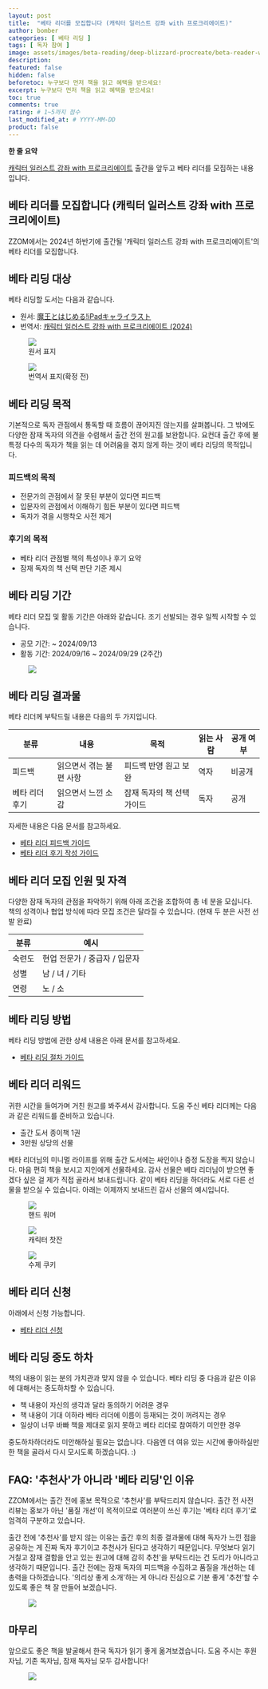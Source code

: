 ```yaml
---
layout: post
title:  "베타 리더를 모집합니다 (캐릭터 일러스트 강좌 with 프로크리에이트)"
author: bomber
categories: [ 베타 리딩 ]
tags: [ 독자 참여 ]
image: assets/images/beta-reading/deep-blizzard-procreate/beta-reader-wanted-thumbnail.png
description: 
featured: false
hidden: false
beforetoc: 누구보다 먼저 책을 읽고 혜택을 받으세요!
excerpt: 누구보다 먼저 책을 읽고 혜택을 받으세요!
toc: true
comments: true
rating: # 1~5까지 점수
last_modified_at: # YYYY-MM-DD
product: false
---
```


<div class="note">
    <b>한 줄 요약</b>
    <p><a href="https://zzom.io/character-illustration-with-procreate" target="_blank">캐릭터 일러스트 강좌 with 프로크리에이트</a> 출간을 앞두고 베타 리더를 모집하는 내용입니다.</p> 
</div>

## 베타 리더를 모집합니다 (캐릭터 일러스트 강좌 with 프로크리에이트)

ZZOM에서는 2024년 하반기에 출간될 '캐릭터 일러스트 강좌 with 프로크리에이트'의 베타 리더를 모집합니다.

## 베타 리딩 대상
베타 리딩할 도서는 다음과 같습니다.

* 원서: <a href="https://amzn.asia/d/0X7CBp2" target="_blank">魔王とはじめる!iPadキャライラスト</a>
* 번역서: <a href="https://zzom.io/character-illustration-with-procreate/" target="_blank">캐릭터 일러스트 강좌 with 프로크리에이트 (2024)</a>

<div class="container">
    <div class="row">
        <div class="col ml-auto">
        <figure>
        <img class="rounded" src="{{ site.baseurl }}/assets/images/beta-reading/deep-blizzard-procreate/cover-procreate-ja.png" alter="book cover ja">
        <figcaption>원서 표지</figcaption>
        </figure>
        </div>
        <div class="col ml-auto">
        <figure>
        <img class="rounded" src="{{ site.baseurl }}/assets/images/beta-reading/deep-blizzard-procreate/cover-procreate-ko.png" alter="book cover ko">
        <figcaption>번역서 표지(확정 전)</figcaption>
        </figure>
        </div>
    </div>
</div>

## 베타 리딩 목적
기본적으로 독자 관점에서 통독할 때 흐름이 끊어지진 않는지를 살펴봅니다. 그 밖에도 다양한 잠재 독자의 의견을 수렴해서 출간 전의 원고를 보완합니다. 요컨대 출간 후에 불특정 다수의 독자가 책을 읽는 데 어려움을 겪지 않게 하는 것이 베타 리딩의 목적입니다.

### 피드백의 목적
* 전문가의 관점에서 잘 못된 부분이 있다면 피드백
* 입문자의 관점에서 이해하기 힘든 부분이 있다면 피드백
* 독자가 겪을 시행착오 사전 제거

### 후기의 목적
* 베타 리더 관점별 책의 특성이나 후기 요약
* 잠재 독자의 책 선택 판단 기준 제시

## 베타 리딩 기간

베타 리더 모집 및 활동 기간은 아래와 같습니다. 조기 선발되는 경우 일찍 시작할 수 있습니다.

* 공모 기간: ~ 2024/09/13
* 활동 기간: 2024/09/16 ~ 2024/09/29 (2주간)

<figure>
<a href="{{ site.baseurl }}/assets/images/beta-reading/process/beta-reading-feedback-flow.png" target="_blank">
<img class="rounded border" src="{{ site.baseurl }}/assets/images/beta-reading/process/beta-reading-feedback-flow.png" alter="present">
</a>
</figure>

## 베타 리딩 결과물

베타 리더께 부탁드릴 내용은 다음의 두 가지입니다.

| 분류 | 내용 | 목적 | 읽는 사람 | 공개 여부 | 
| - | - | - | - | - |
| 피드백 | 읽으면서 겪는 불편 사항 | 피드백 반영 원고 보완 | 역자 | 비공개 |
| 베타 리더 후기 | 읽으면서 느낀 소감 | 잠재 독자의 책 선택 가이드 | 독자 | 공개 |

자세한 내용은 다음 문서를 참고하세요.

<ul>
    <li><a href="{{ site.baseurl }}/2-beta-reading-feedback" target="_blank">베타 리더 피드백 가이드</a></li>
    <li><a href="{{ site.baseurl }}/3-beta-reading-review" target="_blank">베타 리더 후기 작성 가이드</a></li>
</ul>

## 베타 리더 모집 인원 및 자격

다양한 잠재 독자의 관점을 파악하기 위해 아래 조건을 조합하여 총 네 분을 모십니다. 책의 성격이나 협업 방식에 따라 모집 조건은 달라질 수 있습니다.
(현재 두 분은 사전 선발 완료)

| 분류 | 예시 |
| - | - |
| 숙련도 | 현업 전문가 / 중급자 / 입문자 |
| 성별 | 남 / 녀 / 기타 |
| 연령 | 노 / 소 |


## 베타 리딩 방법
베타 리딩 방법에 관한 상세 내용은 아래 문서를 참고하세요.

<ul>
    <li><a href="{{ site.baseurl }}/1-beta-reading-process" target="_blank">베타 리딩 절차 가이드</a></li>
</ul>

## 베타 리더 리워드
귀한 시간을 들여가며 거친 원고를 봐주셔서 감사합니다. 도움 주신 베타 리더께는 다음과 같은 리워드를 준비하고 있습니다. 

* 출간 도서 종이책 1권
* 3만원 상당의 선물

베타 리더님의 미니멀 라이프를 위해 출간 도서에는 싸인이나 증정 도장을 찍지 않습니다. 마음 편히 책을 보시고 지인에게 선물하세요.
감사 선물은 베타 리더님이 받으면 좋겠다 싶은 걸 제가 직접 골라서 보내드립니다. 같이 베타 리딩을 하더라도 서로 다른 선물을 받으실 수 있습니다. 아래는 이제까지 보내드린 감사 선물의 예시입니다.

<div class="container">
    <div class="row">
        <div class="col ml-auto">
        <figure>
        <img class="rounded" src="{{ site.baseurl }}/assets/images/beta-reading/present/present-hand-wormer.jpg" alter="present">
        <figcaption>핸드 워머</figcaption>
        </figure>
        </div>
        <div class="col ml-auto">
        <figure>
        <img class="rounded" src="{{ site.baseurl }}/assets/images/beta-reading/present/present-tea-cup.jpg" alter="present">
        <figcaption>캐릭터 찻잔</figcaption>
        </figure>
        </div>
        <div class="col ml-auto">
        <figure>
        <img class="rounded" src="{{ site.baseurl }}/assets/images/beta-reading/present/present-cookie.jpg" alter="present">
        <figcaption>수제 쿠키</figcaption>
        </figure>
        </div>
    </div>
</div>

## 베타 리더 신청
아래에서 신청 가능합니다.
* <a href="https://forms.gle/6CrcAv794LrqhVPWA" target="_blank">베타 리더 신청</a>

## 베타 리딩 중도 하차
책의 내용이 읽는 분의 가치관과 맞지 않을 수 있습니다. 
베타 리딩 중 다음과 같은 이유에 대해서는 중도하차할 수 있습니다. 

* 책 내용이 자신의 생각과 달라 동의하기 어려운 경우
* 책 내용이 기대 이하라 베타 리더에 이름이 등재되는 것이 꺼려지는 경우
* 일상이 너무 바빠 책을 제대로 읽지 못하고 베타 리더로 참여하기 미안한 경우

중도하차하더라도 미안해하실 필요는 없습니다. 다음엔 더 여유 있는 시간에 좋아하실만한 책을 골라서 다시 모시도록 하겠습니다. :)

## FAQ: '추천사'가 아니라 '베타 리딩'인 이유
ZZOM에서는 출간 전에 홍보 목적으로 '추천사'를 부탁드리지 않습니다. 출간 전 사전 리뷰는 홍보가 아닌 '품질 개선'이 목적이므로 여러분이 쓰신 후기는 '베타 리더 후기'로 엄격히 구분하고 있습니다.

출간 전에 '추천사'를 받지 않는 이유는 출간 후의 최종 결과물에 대해 독자가 느낀 점을 공유하는 게 진짜 독자 후기이고 추천사가 된다고 생각하기 때문입니다. 무엇보다 읽기 거칠고 잠재 결함을 안고 있는 원고에 대해 감히 추천'을 부탁드리는 건 도리가 아니라고 생각하기 때문입니다. 출간 전에는 잠재 독자의 피드백을 수집하고 품질을 개선하는 데 총력을 다하겠습니다. '의리상 좋게 소개'하는 게 아니라 진심으로 기분 좋게 '추천'할 수 있도록 좋은 책 잘 만들어 보겠습니다.

<figure>
<a href="{{ site.baseurl }}/assets/images/beta-reading/recommanded-word-vs-beta-reader-reviw.png" target="_blank">
<img class="rounded border" src="{{ site.baseurl }}/assets/images/beta-reading/recommanded-word-vs-beta-reader-reviw.png" alter="present">
</a>
</figure>


## 마무리
앞으로도 좋은 책을 발굴해서 한국 독자가 읽기 좋게 옮겨보겠습니다.
도움 주시는 후원자님, 기존 독자님, 잠재 독자님 모두 감사합니다!

<figure>
<img class="medium" src="{{ site.baseurl }}/assets/images/zzom-banner.jpg" alter="present">
</figure>